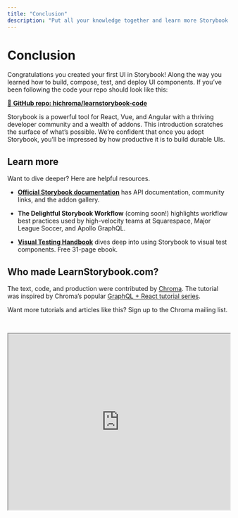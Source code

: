 ```yaml
---
title: "Conclusion"
description: "Put all your knowledge together and learn more Storybook techniques"
---
```


# Conclusion

Congratulations you created your first UI in Storybook! Along the way you learned how to build, compose, test, and deploy UI components. If you’ve been following the code your repo should look like this:

[📕 **GitHub repo: hichroma/learnstorybook-code**](https://github.com/hichroma/learnstorybook-code)

Storybook is a powerful tool for React, Vue, and Angular with a thriving developer community and a wealth of addons. This introduction scratches the surface of what’s possible. We’re confident that once you adopt Storybook, you’ll be impressed by how productive it is to build durable UIs.

## Learn more

Want to dive deeper? Here are helpful resources.

* [**Official Storybook documentation**](https://storybook.js.org/basics/introduction/) has API documentation, community links, and the addon gallery.

* **The Delightful Storybook Workflow** (coming soon!) highlights workflow best practices used by high-velocity teams at Squarespace, Major League Soccer, and Apollo GraphQL.

* [**Visual Testing Handbook**](https://www.chromaticqa.com/book/visual-testing-handbook) dives deep into using Storybook to visual test components. Free 31-page ebook.

## Who made LearnStorybook.com?

The text, code, and production were contributed by [Chroma](http://blog.hichroma.com/). The tutorial was inspired by Chroma’s popular [GraphQL + React tutorial series](https://blog.hichroma.com/graphql-react-tutorial-part-1-6-d0691af25858).

Want more tutorials and articles like this? Sign up to the Chroma mailing list.

<iframe style="height:400px;width:100%;max-width:800px;margin:30px auto;" src="https://upscri.be/bface0?as_embed"></iframe>
